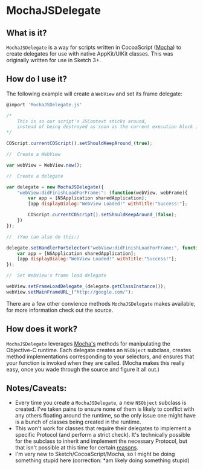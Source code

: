 MochaJSDelegate
===============

What is it?
-----------

`MochaJSDelegate` is a way for scripts written in CocoaScript ([Mocha](https://github.com/logancollins/Mocha)) to create delegates for use with native AppKit/UIKit classes. This was originally written for use in Sketch 3+.

How do I use it?
----------------

The following example will create a `WebView` and set its frame delegate:

````javascript
@import 'MochaJSDelegate.js'

/*
    This is so our script's JSContext sticks around,
    instead of being destroyed as soon as the current execution block is finished.
*/

COScript.currentCOScript().setShouldKeepAround_(true);

//	Create a WebView

var webView = WebView.new();

//	Create a delegate

var delegate = new MochaJSDelegate({
    "webView:didFinishLoadForFrame:": (function(webView, webFrame){
        var app = [NSApplication sharedApplication];
        [app displayDialog:"WebView Loaded!" withTitle:"Success!"];

        COScript.currentCOScript().setShouldKeepAround_(false);
    })
});

//	(You can also do this:)

delegate.setHandlerForSelector("webView:didFinishLoadForFrame:", function(webView, webFrame){
    var app = [NSApplication sharedApplication];
    [app displayDialog:"WebView Loaded!" withTitle:"Success!"];
});

//	Set WebView's frame load delegate

webView.setFrameLoadDelegate_(delegate.getClassInstance());
webView.setMainFrameURL_("http://google.com/");
````

There are a few other convience methods `MochaJSDelegate` makes available, for more information check out the source.

How does it work?
----------------

`MochaJSDelegate` leverages [Mocha's](https://github.com/logancollins/Mocha) methods for manipulating the Objective-C runtime. Each delegate creates an `NSObject` subclass, creates method implementations corresponding to your selectors, and ensures that your function is invoked when they are called. (Mocha makes this really easy, once you wade through the source and figure it all out.)

Notes/Caveats:
----------

 - Every time you create a `MochaJSDelegate`,  a new `NSObject` subclass is created. I've taken pains to ensure none of them is likely to conflict with any others floating around the runtime, so the only issue one might have is a bunch of classes being created in the runtime.
 - This won't work for classes that require their delegates to implement a specific Protocol (and perform a strict check). It's technically possible for the subclass to inherit and implement the necessary Protocol, but that isn't possible at this time for certain [reasons](https://github.com/logancollins/Mocha/issues/25).
 - I'm very new to Sketch/CocoaScript/Mocha, so I might be doing something stupid here (correction: *am likely doing something stupid)
